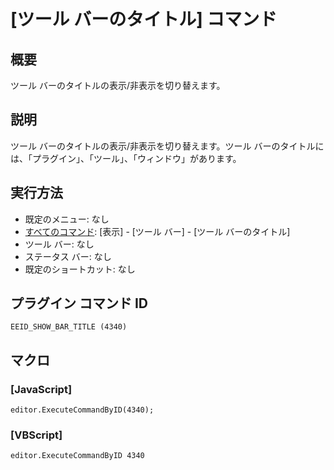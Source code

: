 # \[ツール バーのタイトル\] コマンド

## 概要

ツール バーのタイトルの表示/非表示を切り替えます。

## 説明

ツール バーのタイトルの表示/非表示を切り替えます。ツール バーのタイトルには、「プラグイン」、「ツール」、「ウィンドウ」があります。

## 実行方法

- 既定のメニュー: なし
- [すべてのコマンド](../../glossary/allcommands): \[表示\] \- \[ツール バー\] \- \[ツール バーのタイトル\]
- ツール バー: なし
- ステータス バー: なし
- 既定のショートカット: なし

## プラグイン コマンド ID

```
EEID_SHOW_BAR_TITLE (4340)```

## マクロ

### \[JavaScript\]

```
editor.ExecuteCommandByID(4340);
```

### \[VBScript\]

```
editor.ExecuteCommandByID 4340
```
